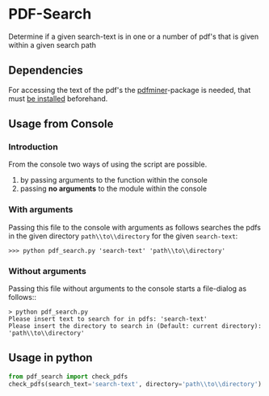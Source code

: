 # PDF-Search

Determine if a given search-text is in one or a number of pdf's that is 
given within a given search path

## Dependencies

For accessing the text of the pdf's the [pdfminer](https://pdfminersix.readthedocs.io/en/latest/)-package is needed, that must [be installed](https://pdfminersix.readthedocs.io/en/latest/tutorial/install.html) beforehand.

## Usage from Console

### Introduction

From the console two ways of using the script are possible. 
1. by passing arguments to the function within the console
2. passing **no arguments** to the module within the console

### With arguments

Passing this file to the console with arguments as follows searches the 
pdfs in the given directory ``path\\to\\directory`` for the given ``search-text``:
```
>>> python pdf_search.py 'search-text' 'path\\to\\directory'
```
### Without arguments

Passing this file without arguments to the console starts a file-dialog as follows::

```
> python pdf_search.py
Please insert text to search for in pdfs: 'search-text'
Please insert the directory to search in (Default: current directory): 'path\\to\\directory'
```

## Usage in python

```python
from pdf_search import check_pdfs
check_pdfs(search_text='search-text', directory='path\\to\\directory')
```